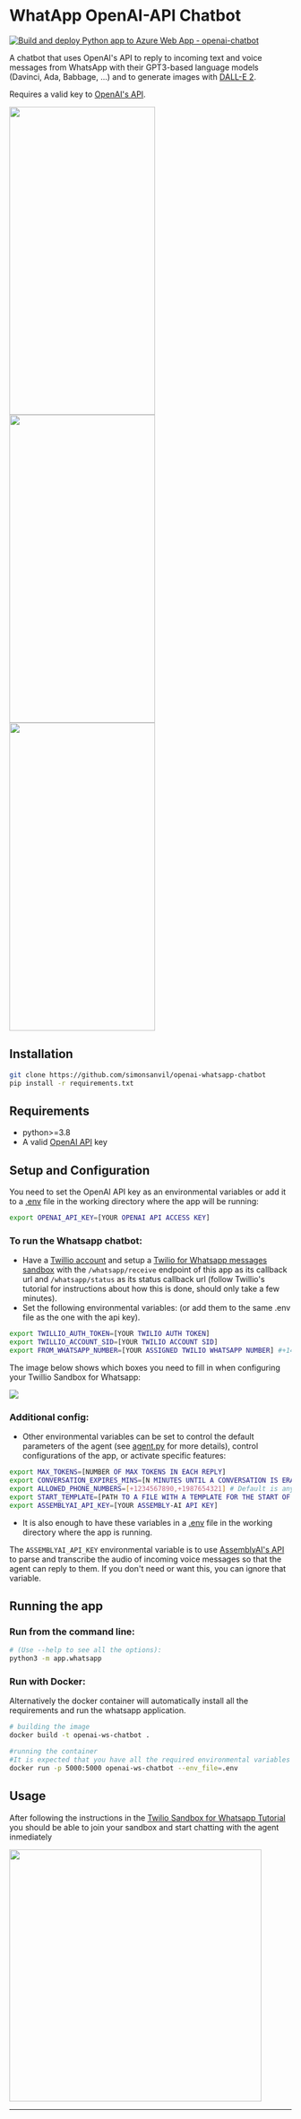 WhatApp OpenAI-API Chatbot
==============================

[![Build and deploy Python app to Azure Web App - openai-chatbot](https://github.com/simonsanvil/openai-whatsapp-chatbot/actions/workflows/master_openai-chatbot.yml/badge.svg)](https://github.com/simonsanvil/openai-whatsapp-chatbot/actions/workflows/master_openai-chatbot.yml)

A chatbot that uses OpenAI's API to reply to incoming text and voice messages from WhatsApp with their GPT3-based language models (Davinci, Ada, Babbage, ...) and to generate images with [DALL-E 2](https://openai.com/dall-e-2/).

Requires a valid key to [OpenAI's API](https://openai.com/api/).

<p float="left">
    <img src="https://i.imgur.com/59v9gFH.png" width="260" height="550"/>
    <img src="https://i.imgur.com/xCJrOZz.png" width="260" height="550"/>
    <img src="https://i.imgur.com/dfluSaY.png" width="260" height="550"/>
</p>
    
Installation
------
```bash
git clone https://github.com/simonsanvil/openai-whatsapp-chatbot
pip install -r requirements.txt
``` 

Requirements
-----------

-  python>=3.8
- A valid [OpenAI API](https://beta.openai.com/) key

Setup and Configuration
--------------------

You need to set the OpenAI API key as an environmental variables or add it to a [.env](https://github.com/laravel/laravel/blob/master/.env.example) file in the working directory where the app will be running:
```bash
export OPENAI_API_KEY=[YOUR OPENAI API ACCESS KEY]
```

### To run the Whatsapp chatbot:
- Have a [Twillio account](https://www.twilio.com/) and setup a [Twilio for Whatsapp messages sandbox](https://www.twilio.com/docs/whatsapp/sandbox) with the `/whatsapp/receive` endpoint of this app as its callback url and `/whatsapp/status` as its status callback url (follow Twillio's tutorial for instructions about how this is done, should only take a few minutes). 
- Set the following environmental variables: (or add them to the same .env file as the one with the api key).
```bash
export TWILLIO_AUTH_TOKEN=[YOUR TWILIO AUTH TOKEN]
export TWILLIO_ACCOUNT_SID=[YOUR TWILIO ACCOUNT SID]
export FROM_WHATSAPP_NUMBER=[YOUR ASSIGNED TWILIO WHATSAPP NUMBER] #+14155238886
```

The image below shows which boxes you need to fill in when configuring your Twillio Sandbox for Whatsapp:

![](https://i.imgur.com/29vUDK0.png)


### Additional config:

- Other environmental variables can be set to control the default parameters of the agent (see [agent.py](/gtp-chatbot/gtp_agent/agent.py) for more details), control configurations of the app, or activate specific features:

```bash
export MAX_TOKENS=[NUMBER OF MAX TOKENS IN EACH REPLY]
export CONVERSATION_EXPIRES_MINS=[N MINUTES UNTIL A CONVERSATION IS ERASED FROM MEMORY]
export ALLOWED_PHONE_NUMBERS=[+1234567890,+1987654321] # Default is any number
export START_TEMPLATE=[PATH TO A FILE WITH A TEMPLATE FOR THE START OF A CONVERSATION] #data/start_template.txt
export ASSEMBLYAI_API_KEY=[YOUR ASSEMBLY-AI API KEY]
```
- It is also enough to have these variables in a [.env](https://github.com/laravel/laravel/blob/master/.env.example) file in the working directory where the app is running.

The `ASSEMBLYAI_API_KEY` environmental variable is to use [AssemblyAI's API](https://www.assemblyai.com/) to parse and transcribe the audio of incoming voice messages so that the agent can reply to them. If you don't need or want this, you can ignore that variable.

Running the app
---------
### Run from the command line:

```bash
# (Use --help to see all the options):
python3 -m app.whatsapp
```

### Run with Docker:

Alternatively the docker container will automatically install all the requirements and run the whatsapp application.

```bash
# building the image
docker build -t openai-ws-chatbot .

#running the container
#It is expected that you have all the required environmental variables in a .env file
docker run -p 5000:5000 openai-ws-chatbot --env_file=.env
```

Usage
-------

After following the instructions in the [Twilio Sandbox for Whatsapp Tutorial](https://www.twilio.com/docs/whatsapp/sandbox) you should be able to join your sandbox and start chatting with the agent inmediately

<img src="https://i.imgur.com/EdYxOWe.jpg" width="450"/>


--------
